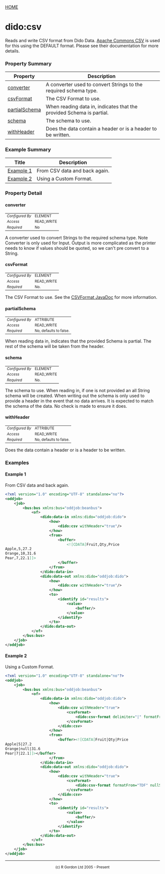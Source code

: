 [HOME](../../README.md)
# dido:csv

Reads and write CSV format from Dido Data.
<a href="https://commons.apache.org/proper/commons-csv/">Apache Commons CSV</a>
is used for this using the DEFAULT format. Please see their documentation
for more details.

### Property Summary

| Property | Description |
| -------- | ----------- |
| [converter](#propertyconverter) | A converter used to convert Strings to the required schema type. | 
| [csvFormat](#propertycsvFormat) | The CSV Format to use. | 
| [partialSchema](#propertypartialSchema) | When reading data in, indicates that the provided Schema is partial. | 
| [schema](#propertyschema) | The schema to use. | 
| [withHeader](#propertywithHeader) | Does the data contain a header or is a header to be written. | 


### Example Summary

| Title | Description |
| ----- | ----------- |
| [Example 1](#example1) | From CSV data and back again. |
| [Example 2](#example2) | Using a Custom Format. |


### Property Detail
#### converter <a name="propertyconverter"></a>

<table style='font-size:smaller'>
      <tr><td><i>Configured By</i></td><td>ELEMENT</td></tr>
      <tr><td><i>Access</i></td><td>READ_WRITE</td></tr>
      <tr><td><i>Required</i></td><td>No</td></tr>
</table>

A converter used to convert Strings to the required schema type.
Note Converter is only used for Input. Output is more complicated as the printer needs to know
if values should be quoted, so we can't pre convert to a String.

#### csvFormat <a name="propertycsvFormat"></a>

<table style='font-size:smaller'>
      <tr><td><i>Configured By</i></td><td>ELEMENT</td></tr>
      <tr><td><i>Access</i></td><td>READ_WRITE</td></tr>
      <tr><td><i>Required</i></td><td>No.</td></tr>
</table>

The CSV Format to use. See the <a href="https://commons.apache.org/proper/commons-csv/apidocs/org/apache/commons/csv/CSVFormat.html">CSVFormat JavaDoc</a>
for more information.

#### partialSchema <a name="propertypartialSchema"></a>

<table style='font-size:smaller'>
      <tr><td><i>Configured By</i></td><td>ATTRIBUTE</td></tr>
      <tr><td><i>Access</i></td><td>READ_WRITE</td></tr>
      <tr><td><i>Required</i></td><td>No, defaults to false.</td></tr>
</table>

When reading data in, indicates that the provided Schema is partial. The
rest of the schema will be taken from the header.

#### schema <a name="propertyschema"></a>

<table style='font-size:smaller'>
      <tr><td><i>Configured By</i></td><td>ELEMENT</td></tr>
      <tr><td><i>Access</i></td><td>READ_WRITE</td></tr>
      <tr><td><i>Required</i></td><td>No.</td></tr>
</table>

The schema to use. When reading in, if one is not provided an all String schema will be
created. When writing out the schema is only used to provide a header in the event that no data arrives. It
is expected to match the schema of the data. No check is made to ensure it does.

#### withHeader <a name="propertywithHeader"></a>

<table style='font-size:smaller'>
      <tr><td><i>Configured By</i></td><td>ATTRIBUTE</td></tr>
      <tr><td><i>Access</i></td><td>READ_WRITE</td></tr>
      <tr><td><i>Required</i></td><td>No, defaults to false.</td></tr>
</table>

Does the data contain a header or is a header to be written.


### Examples
#### Example 1 <a name="example1"></a>

From CSV data and back again.
```xml
<?xml version="1.0" encoding="UTF-8" standalone="no"?>
<oddjob>
    <job>
        <bus:bus xmlns:bus="oddjob:beanbus">
            <of>
                <dido:data-in xmlns:dido="oddjob:dido">
                    <how>
                        <dido:csv withHeader="true"/>
                    </how>
                    <from>
                        <buffer>
                            <![CDATA[Fruit,Qty,Price
Apple,5,27.2
Orange,10,31.6
Pear,7,22.1]]>
                        </buffer>
                    </from>
                </dido:data-in>
                <dido:data-out xmlns:dido="oddjob:dido">
                    <how>
                        <dido:csv withHeader="true"/>
                    </how>
                    <to>
                        <identify id="results">
                            <value>
                                <buffer/>
                            </value>
                        </identify>
                    </to>
                </dido:data-out>
            </of>
        </bus:bus>
    </job>
</oddjob>
```


#### Example 2 <a name="example2"></a>

Using a Custom Format.
```xml
<?xml version="1.0" encoding="UTF-8" standalone="no"?>
<oddjob>
    <job>
        <bus:bus xmlns:bus="oddjob:beanbus">
            <of>
                <dido:data-in xmlns:dido="oddjob:dido">
                    <how>
                        <dido:csv withHeader="true">
                            <csvFormat>
                                <dido:csv-format delimiter="|" formatFrom="RFC4180" nullString="null"/>
                            </csvFormat>
                        </dido:csv>
                    </how>
                    <from>
                        <buffer><![CDATA[Fruit|Qty|Price
Apple|5|27.2
Orange|null|31.6
Pear|7|22.1]]></buffer>
                    </from>
                </dido:data-in>
                <dido:data-out xmlns:dido="oddjob:dido">
                    <how>
                        <dido:csv withHeader="true">
                            <csvFormat>
                                <dido:csv-format formatFrom="TDF" nullString="blank"/>
                            </csvFormat>
                        </dido:csv>
                    </how>
                    <to>
                        <identify id="results">
                            <value>
                                <buffer/>
                            </value>
                        </identify>
                    </to>
                </dido:data-out>
            </of>
        </bus:bus>
    </job>
</oddjob>
```



-----------------------

<div style='font-size: smaller; text-align: center;'>(c) R Gordon Ltd 2005 - Present</div>
